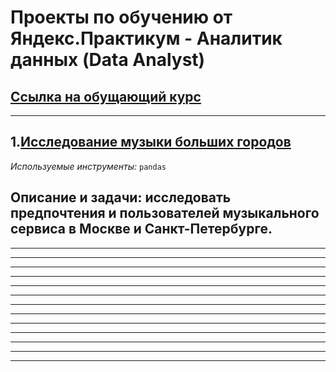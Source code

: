 # Проекты по обучению от Яндекс.Практикум - Аналитик данных (Data Analyst)
## [Ссылка на обущающий курс](https://practicum.yandex.ru/data-analyst/)
---
## 1.[Исследование музыки больших городов](https://github.com/Greg029/Yandex.Praktikum_Data_analytics/tree/main/01_Music)

*Используемые инструменты:* `pandas`

**Описание и задачи:** исследовать предпочтения и пользователей музыкального сервиса в Москве и Санкт-Петербурге.
---
---
---
---
---
---
---
---
---
---
---
---
---
---

